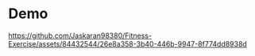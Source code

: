 # Demo

https://github.com/Jaskaran98380/Fitness-Exercise/assets/84432544/26e8a358-3b40-446b-9947-8f774dd8938d

